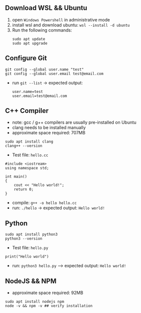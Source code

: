 ## Download WSL && Ubuntu
1. open ```Windows Powershell``` in administrative mode
2. install wsl and download ubuntu: ```wsl --install -d ubuntu```
3. Run the following commands:
   ```
   sudo apt update
   sudo apt upgrade
   ```

## Configure Git
```
git config --global user.name "test"
git config --global user.email test@email.com
```
- run ```git --list``` 
-> expected output: 
  ```
  user.name=test 
  user.email=test@email.com
  ```
## C++ Compiler
- note: gcc / g++ compilers are usually pre-installed on Ubuntu
- clang needs to be installed manually
- approximate space required: 707MB
```
sudo apt install clang
clang++ --version
```

- Test file: ```hello.cc```
```
#include <iostream>
using namespace std;

int main() 
{
    cout << "Hello world!";
    return 0;
}
```
- compile: ```g++ -o hello hello.cc```
- run: ```./hello``` 
-> expected output: ```Hello world!```

## Python
```
sudo apt install python3
python3 --version
```

- Test file: ```hello.py```
```
print("Hello world")
```
- run: ```python3 hello.py```
--> expected output: ```Hello world!```

## NodeJS && NPM
- approximate space required: 92MB

```
sudo apt install nodejs npm
node -v && npm -v ## verify installation
```

